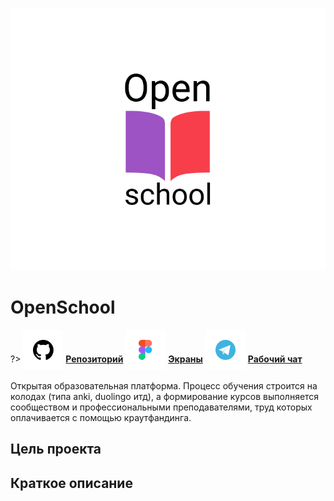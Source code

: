 ![OpenSchool-Logo](../_media/logo-openschool.png ":size=150")

# OpenSchool

?> <span style="vertical-align: -12px">![telegram](../_media/icon-github.png ":size=32")</span> [**Репозиторий**](https://github.com/grandcore/openschool")
<span style="vertical-align: -12px">![telegram](../_media/icon-figma.png ":size=32")</span> [**Экраны**](https://www.figma.com/file/NlikNEJQHliYlxI3MHhiSW/Share?node-id=9473%3A4)
<span style="vertical-align: -12px">![telegram](../_media/icon-telegram.png ":size=32")</span> [**Рабочий чат**](https://t.me/joinchat/WOqWW6843XYND-Zb)

Открытая образовательная платформа. Процесс обучения строится на колодах (типа anki, duolingo итд), а формирование курсов выполняется сообществом и профессиональными преподавателями, труд которых оплачивается с помощью краутфандинга.

## Цель проекта

## Краткое описание
